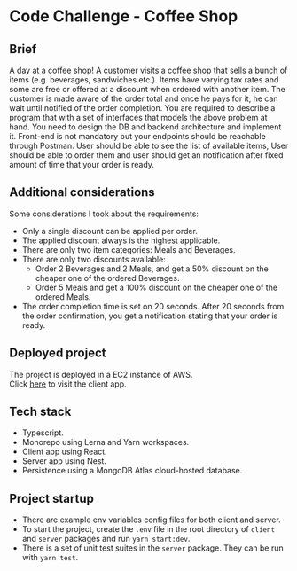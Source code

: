 # Code Challenge - Coffee Shop

## Brief
A day at a coffee shop!
A customer visits a coffee shop that sells a bunch of items (e.g. beverages, sandwiches etc.).
Items have varying tax rates and some are free or offered at a discount when ordered with another item.
The customer is made aware of the order total and once he pays for it, he can wait until notified of the order completion.
You are required to describe a program that with a set of interfaces that models the above problem at hand. You need to design the DB and backend architecture and implement it. Front-end is not mandatory but your endpoints should be reachable through Postman. User should be able to see the list of available items, User should be able to order them and user should get an notification after fixed amount of time that your order is ready.

## Additional considerations  
Some considerations I took about the requirements:
- Only a single discount can be applied per order. 
- The applied discount always is the highest applicable.
- There are only two item categories: Meals and Beverages.
- There are only two discounts available:
  - Order 2 Beverages and 2 Meals, and get a 50% discount on the cheaper one of the ordered Beverages.
  - Order 5 Meals and get a 100% discount on the cheaper one of the ordered Meals.
- The order completion time is set on 20 seconds. After 20 seconds from the order confirmation, you get a notification stating that your order is ready.

## Deployed project
The project is deployed in a EC2 instance of AWS.  
Click [here](http://ec2-13-59-13-255.us-east-2.compute.amazonaws.com/) to visit the client app.

## Tech stack  
- Typescript.
- Monorepo using Lerna and Yarn workspaces.
- Client app using React.
- Server app using Nest.
- Persistence using a MongoDB Atlas cloud-hosted database.

## Project startup
- There are example env variables config files for both client and server.  
- To start the project, create the `.env` file in the root directory of `client` and `server` packages and run `yarn start:dev`.  
- There is a set of unit test suites in the `server` package. They can be run with `yarn test`.

